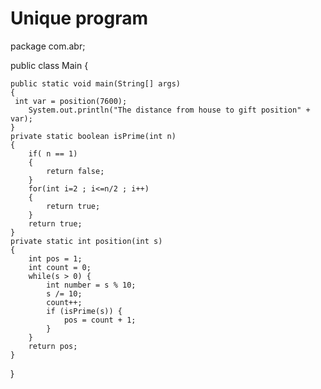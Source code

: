 # Unique program
package com.abr;

public class Main {

    public static void main(String[] args)
    {
     int var = position(7600);
        System.out.println("The distance from house to gift position" + var);
    }
    private static boolean isPrime(int n)
    {
        if( n == 1)
        {
            return false;
        }
        for(int i=2 ; i<=n/2 ; i++)
        {
            return true;
        }
        return true;
    }
    private static int position(int s)
    {
        int pos = 1;
        int count = 0;
        while(s > 0) {
            int number = s % 10;
            s /= 10;
            count++;
            if (isPrime(s)) {
                pos = count + 1;
            }
        }
        return pos;
    }
}



